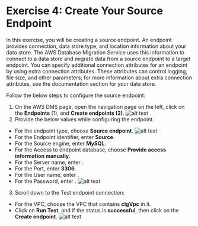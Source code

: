 # Exercise 4: Create Your Source Endpoint
In this exercise, you will be creating a source endpoint. An endpoint provides connection, data store type, and location information about your data store. The AWS Database Migration Service uses this information to connect to a data store and migrate data from a source endpoint to a target endpoint. You can specify additional connection attributes for an endpoint by using extra connection attributes. These attributes can control logging, file size, and other parameters; for more information about extra connection attributes, see the documentation section for your data store.

Follow the below steps to configure the source endpoint:
1. On the AWS DMS page, open the navigation page on the left, click on the **Endpoints** (1), and **Create endpoints (2)**.
![alt text](https://docs-api.cloudlabs.ai/repos/raw.githubusercontent.com/CloudLabsAI-Azure/AustinCC/main/DMS/images/sourceend.png)
2. Provide the below values while configuring the endpoint.
+ For the endpoint type, choose **Source endpoint**.
![alt text](https://docs-api.cloudlabs.ai/repos/raw.githubusercontent.com/CloudLabsAI-Azure/AustinCC/main/DMS/images/source01.png)
+ For the Endpoint identifier, enter **Source**.
+ For the Source engine, enter **MySQL**.
+ For the Access to endpoint database, choose **Provide access information manually**.
+ For the Server name, enter .
+ For the Port, enter **3306**.
+ For the User name, enter .
+ For the Password, enter .
![alt text](https://docs-api.cloudlabs.ai/repos/raw.githubusercontent.com/CloudLabsAI-Azure/AustinCC/main/DMS/images/endpointconfig.png)
3. Scroll down to the Test endpoint connection:
+ For the VPC, choose the VPC that contains **clgVpc** in it.
+ Click on **Run Test**, and if the status is **successful**, then click on the **Create endpoint**.
![alt text](https://docs-api.cloudlabs.ai/repos/raw.githubusercontent.com/CloudLabsAI-Azure/AustinCC/main/DMS/images/successful02.png)
  
<question source ="https://raw.githubusercontent.com/Raghukashyap1143/Spektra/main/Interns-Lab-Onboarding-Raghavendra_Prasad_K/Question3.md" />


